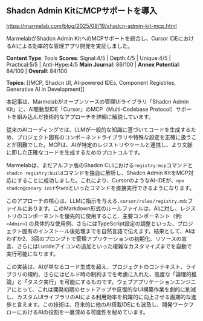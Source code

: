 ## Shadcn Admin KitにMCPサポートを導入

https://marmelab.com/blog/2025/08/19/shadcn-admin-kit-mcp.html

MarmelabがShadcn Admin KitへのMCPサポートを統合し、Cursor IDEにおけるAIによる効率的な管理アプリ開発を実証しました。

**Content Type**: Tools
**Scores**: Signal:4/5 | Depth:4/5 | Unique:4/5 | Practical:5/5 | Anti-Hype:4/5
**Main Journal**: 86/100 | **Annex Potential**: 84/100 | **Overall**: 84/100

**Topics**: [[MCP, Shadcn UI, AI-powered IDEs, Component Registries, Generative AI in Development]]

本記事は、Marmelabがオープンソースの管理UIライブラリ「Shadcn Admin Kit」に、AI駆動型IDE「Cursor」のMCP（Multi-Codebase Protocol）サポートを組み込んだ技術的なアプローチを詳細に解説しています。

従来のAIコーディングでは、LLMが一般的な知識に基づいてコードを生成するため、プロジェクト固有のコンポーネントライブラリや特殊な設定を正確に扱うことが困難でした。MCPは、AIが特定のレジストリやツールと連携し、より文脈に即した正確なコードを生成するためのプロトコルです。

Marmelabは、まだアルファ版のShadcn CLIにおける`registry:mcp`コマンドと`shadcn registry:build`コマンドを独自に解析し、Shadcn Admin KitをMCP対応にすることに成功しました。これにより、CursorのようなAI-IDEが、`npx shadcn@canary init`や`add`といったコマンドを直接実行できるようになります。

このアプローチの核心は、LLMに指示を与える`.cursor/rules/registry.mdc`ファイルにあります。このMarkdown形式のルールファイルは、AIに対し、レジストリのコンポーネントを優先的に使用すること、主要コンポーネント（例: `<Admin>`) の具体的な使用例、さらにはTypeScript設定の調整といった、プロジェクト固有のインストール後処理までを自然言語で伝えます。結果として、AIはわずか2、3回のプロンプトで管理アプリケーションの初期化、リソースの宣言、さらにはLucideアイコンの追加といった複雑なカスタマイズまでを自動で実行可能になります。

この実装は、AIが単なるコード生成を超え、プロジェクトのコンテキスト、ライブラリの規約、さらにはビルド時の制約までを考慮に入れた、高度な「論理的推論」と「タスク実行」を可能にするものです。ウェブアプリケーションエンジニアにとって、これは開発初期のセットアップや反復的なUI構築作業を劇的に削減し、カスタムUIライブラリのAIによる利用効率を飛躍的に向上させる画期的な進歩と言えます。この技術は、将来的に他のAI搭載IDEにも波及し、開発ワークフローにおけるAIの役割を一層深める可能性を秘めています。